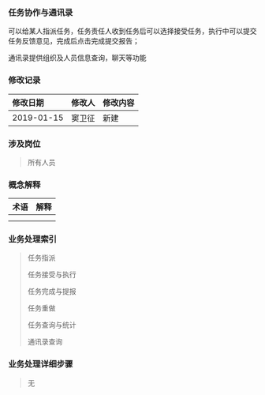 ### 任务协作与通讯录

可以给某人指派任务，任务责任人收到任务后可以选择接受任务，执行中可以提交任务反馈意见，完成后点击完成提交报告；

通讯录提供组织及人员信息查询，聊天等功能

### 修改记录

| 修改日期 | 修改人 | 修改内容 |
| :--- | :--- | :--- |
| 2019-01-15 | 窦卫征 | 新建 |

### 涉及岗位

> 所有人员

### 概念解释

| 术语 | 解释 |
| :--- | :--- |
|  |  |
|  |  |

### 业务处理索引

> 任务指派
>
> 任务接受与执行
>
> 任务完成与提报
>
> 任务重做
>
> 任务查询与统计
>
> 通讯录查询

### 业务处理详细步骤

> 无



